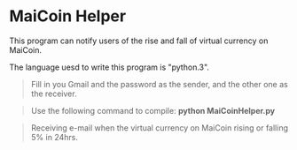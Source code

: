 MaiCoin Helper
===

This program can notify users of the rise and fall of virtual currency on MaiCoin.

The language uesd to write this program is "python.3".

>Fill in you Gmail and the password as the sender, and the other one as the receiver.

>Use the following command to compile:
**python MaiCoinHelper.py**

>Receiving e-mail when the virtual currency on MaiCoin rising or falling 5% in 24hrs.
